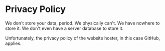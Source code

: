 # Privacy Policy

We don't store your data, period.
We physically can't. We have nowhere to store it. We don't even have a server database to store it.

Unfortunately, the privacy policy of the website hoster, in this case GitHub, applies.